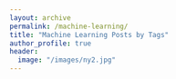 ```yaml
---
layout: archive
permalink: /machine-learning/
title: "Machine Learning Posts by Tags"
author_profile: true
header:
  image: "/images/ny2.jpg"
---
```

